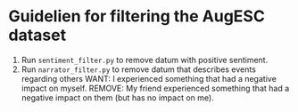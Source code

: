 # Guidelien for filtering the AugESC dataset

1. Run `sentiment_filter.py` to remove datum with positive sentiment.
2. Run `narrator_filter.py` to remove datum that describes events regarding others
    WANT: I experienced something that had a negative impact on myself.
    REMOVE: My friend experienced something that had a negative impact on them (but has no impact on me).